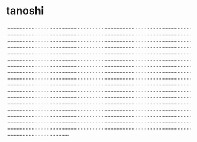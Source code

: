 # tanoshi
......................................................................................................................................................................................................................................................................................................................................................................................................................................................................................................................................................................................................................................................................................................................................................................................................................................................................................................................................................................................................................................................................................................................................................................................................................................................................................................................................................................................................................................................................................................................................................................................................................................................................................................................................................................................................................................................................................................................................................................................................................................................................................................................................................................................................................................